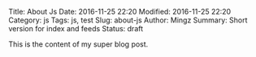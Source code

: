 Title: About Js
Date: 2016-11-25 22:20
Modified: 2016-11-25 22:20
Category: js
Tags: js, test
Slug: about-js
Author: Mingz
Summary: Short version for index and feeds
Status: draft

This is the content of my super blog post.
